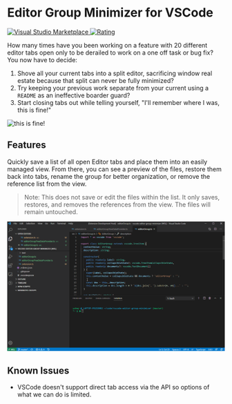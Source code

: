 # Editor Group Minimizer for VSCode

[![Visual Studio Marketplace](https://vsmarketplacebadge.apphb.com/version/suhay.vscode-editor-group-minimizer.svg)
![Rating](https://vsmarketplacebadge.apphb.com/rating-star/suhay.vscode-editor-group-minimizer.svg)](https://marketplace.visualstudio.com/items?itemName=suhay.vscode-editor-group-minimizer)

How many times have you been working on a feature with 20 different editor tabs open only to be derailed to work on a one off task or bug fix? You now have to decide:

1. Shove all your current tabs into a split editor, sacrificing window real estate because that split can never be fully minimized?
2. Try keeping your previous work separate from your current using a `README` as an ineffective boarder guard?
3. Start closing tabs out while telling yourself, "I'll remember where I was, this is fine!"

![this is fine!](https://i.giphy.com/media/NTur7XlVDUdqM/giphy.webp)

## Features

Quickly save a list of all open Editor tabs and place them into an easily managed view. From there, you can see a preview of the files, restore them back into tabs, rename the group for better organization, or remove the reference list from the view.

> Note: This does not save or edit the files within the list. It only saves, restores, and removes the references from the view. The files will remain untouched.

![preview](images/preview.gif)

## Known Issues

 - VSCode doesn't support direct tab access via the API so options of what we can do is limited.
